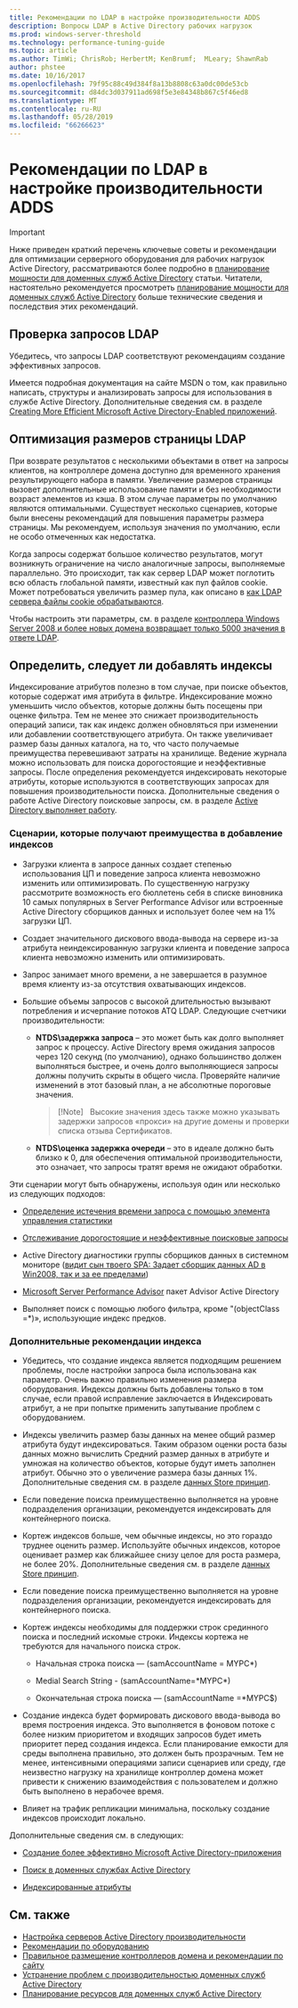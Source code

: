 ```yaml
---
title: Рекомендации по LDAP в настройке производительности ADDS
description: Вопросы LDAP в Active Directory рабочих нагрузок
ms.prod: windows-server-threshold
ms.technology: performance-tuning-guide
ms.topic: article
ms.author: TimWi; ChrisRob; HerbertM; KenBrumf;  MLeary; ShawnRab
author: phstee
ms.date: 10/16/2017
ms.openlocfilehash: 79f95c88c49d384f8a13b8808c63a0dc00de53cb
ms.sourcegitcommit: d84dc3d037911ad698f5e3e84348b867c5f46ed8
ms.translationtype: MT
ms.contentlocale: ru-RU
ms.lasthandoff: 05/28/2019
ms.locfileid: "66266623"
---
```

# <a name="ldap-considerations-in-adds-performance-tuning"></a>Рекомендации по LDAP в настройке производительности ADDS

>[!Important]
> Ниже приведен краткий перечень ключевые советы и рекомендации для оптимизации серверного оборудования для рабочих нагрузок Active Directory, рассматриваются более подробно в [планирование мощности для доменных служб Active Directory](https://go.microsoft.com/fwlink/?LinkId=324566) статьи. Читатели, настоятельно рекомендуется просмотреть [планирование мощности для доменных служб Active Directory](https://go.microsoft.com/fwlink/?LinkId=324566) больше технические сведения и последствия этих рекомендаций.

## <a name="verify-ldap-queries"></a>Проверка запросов LDAP

Убедитесь, что запросы LDAP соответствуют рекомендациям создание эффективных запросов.

Имеется подробная документация на сайте MSDN о том, как правильно написать, структуры и анализировать запросы для использования в службе Active Directory. Дополнительные сведения см. в разделе [Creating More Efficient Microsoft Active Directory-Enabled приложений](https://msdn.microsoft.com/library/ms808539.aspx).

## <a name="optimize-ldap-page-sizes"></a>Оптимизация размеров страницы LDAP

При возврате результатов с несколькими объектами в ответ на запросы клиентов, на контроллере домена доступно для временного хранения результирующего набора в памяти. Увеличение размеров страницы вызовет дополнительные использование памяти и без необходимости возраст элементов из кэша. В этом случае параметры по умолчанию являются оптимальными. Существует несколько сценариев, которые были внесены рекомендаций для повышения параметры размера страницы. Мы рекомендуем, используя значения по умолчанию, если не особо отмеченных как недостатка.

Когда запросы содержат большое количество результатов, могут возникнуть ограничение на число аналогичные запросы, выполняемые параллельно.  Это происходит, так как сервер LDAP может поглотить всю область глобальной памяти, известный как пул файлов cookie.  Может потребоваться увеличить размер пула, как описано в [как LDAP сервера файлы cookie обрабатываются](https://technet.microsoft.com/windows-server-docs/identity/ad-ds/manage/how-ldap-server-cookies-are-handled).

Чтобы настроить эти параметры, см. в разделе [контроллера Windows Server 2008 и более новых домена возвращает только 5000 значения в ответе LDAP](https://support.microsoft.com/kb/2009267).

## <a name="determine-whether-to-add-indices"></a>Определить, следует ли добавлять индексы

Индексирование атрибутов полезно в том случае, при поиске объектов, которые содержат имя атрибута в фильтре. Индексирование можно уменьшить число объектов, которые должны быть посещены при оценке фильтра. Тем не менее это снижает производительность операций записи, так как индекс должен обновляться при изменении или добавлении соответствующего атрибута. Он также увеличивает размер базы данных каталога, на то, что часто получаемые преимущества перевешивают затраты на хранилище. Ведение журнала можно использовать для поиска дорогостоящие и неэффективные запросы. После определения рекомендуется индексировать некоторые атрибуты, которые используются в соответствующих запросах для повышения производительности поиска. Дополнительные сведения о работе Active Directory поисковые запросы, см. в разделе [Active Directory выполняет работу](https://technet.microsoft.com/library/cc755809.aspx).

### <a name="scenarios-that-benefit-in-adding-indices"></a>Сценарии, которые получают преимущества в добавление индексов

-   Загрузки клиента в запросе данных создает степенью использования ЦП и поведение запроса клиента невозможно изменить или оптимизировать. По существенную нагрузку рассмотрите возможность его бюллетень себя в списке виновника 10 самых популярных в Server Performance Advisor или встроенные Active Directory сборщиков данных и использует более чем на 1% загрузки ЦП.

-   Создает значительного дискового ввода-вывода на сервере из-за атрибута неиндексированную загрузки клиента и поведение запроса клиента невозможно изменить или оптимизировать.

-   Запрос занимает много времени, а не завершается в разумное время клиенту из-за отсутствия охватывающих индексов.

-   Большие объемы запросов с высокой длительностью вызывают потребления и исчерпание потоков ATQ LDAP. Следующие счетчики производительности:

    -   **NTDS\\задержка запроса** – это может быть как долго выполняет запрос к процессу. Active Directory время ожидания запросов через 120 секунд (по умолчанию), однако большинство должен выполняться быстрее, и очень долго выполняющиеся запросы должны получить скрыты в общего числа. Проверяйте наличие изменений в этот базовый план, а не абсолютные пороговые значения.

        > [!Note]   Высокие значения здесь также можно указывать задержки запросов «прокси» на другие домены и проверки списка отзыва Сертификатов.


    -   **NTDS\\оценка задержка очереди** – это в идеале должно быть близко к 0, для обеспечения оптимальной производительности, это означает, что запросы тратят время не ожидают обработки.

Эти сценарии могут быть обнаружены, используя один или несколько из следующих подходов:

-   [Определение истечения времени запроса с помощью элемента управления статистики](https://msdn.microsoft.com/library/ms808539.aspx)

-   [Отслеживание дорогостоящие и неэффективные поисковые запросы](https://msdn.microsoft.com/library/ms808539.aspx)

-   Active Directory диагностики группы сборщиков данных в системном мониторе ([видит сын твоего SPA: Задает сборщик данных AD в Win2008, так и за ее пределами](http://blogs.technet.com/b/askds/archive/2010/06/08/son-of-spa-ad-data-collector-sets-in-win2008-and-beyond.aspx))

-   [Microsoft Server Performance Advisor](../../../server-performance-advisor/microsoft-server-performance-advisor.md) пакет Advisor Active Directory

-   Выполняет поиск с помощью любого фильтра, кроме "(objectClass =\*)», использующие индекс предков.

### <a name="other-index-considerations"></a>Дополнительные рекомендации индекса

-   Убедитесь, что создание индекса является подходящим решением проблемы, после настройки запроса была использована как параметр. Очень важно правильно изменения размера оборудования. Индексы должны быть добавлены только в том случае, если правой исправление заключается в Индексировать атрибут, а не при попытке применить запутывание проблем с оборудованием.

-   Индексы увеличить размер базы данных на менее общий размер атрибута будут индексироваться. Таким образом оценки роста базы данных можно вычислить Средний размер данных в атрибуте и умножая на количество объектов, которые будут иметь заполнен атрибут. Обычно это о увеличение размера базы данных 1%. Дополнительные сведения см. в разделе [данных Store принцип](https://technet.microsoft.com/library/cc772829.aspx).

-   Если поведение поиска преимущественно выполняется на уровне подразделения организации, рекомендуется индексировать для контейнерного поиска.

-   Кортеж индексов больше, чем обычные индексы, но это гораздо труднее оценить размер. Используйте обычных индексов, которое оценивает размер как ближайшее снизу целое для роста размера, не более 20%. Дополнительные сведения см. в разделе [данных Store принцип](https://technet.microsoft.com/library/cc772829.aspx).

-   Если поведение поиска преимущественно выполняется на уровне подразделения организации, рекомендуется индексировать для контейнерного поиска.

-   Кортеж индексы необходимы для поддержки строк срединного поиска и последний искомые строки. Индексы кортежа не требуются для начального поиска строк.

    -   Начальная строка поиска — (samAccountName = MYPC\*)

    -   Medial Search String - (samAccountName=\*MYPC\*)

    -   Окончательная строка поиска — (samAccountName =\*MYPC$)

-   Создание индекса будет формировать дискового ввода-вывода во время построения индекса. Это выполняется в фоновом потоке с более низким приоритетом и входящих запросов будет иметь приоритет перед создания индекса. Если планирование емкости для среды выполнена правильно, это должен быть прозрачным. Тем не менее, интенсивными операциями записи сценариев или среду, где неизвестно нагрузку на хранилище контроллер домена может привести к снижению взаимодействия с пользователем и должно быть выполнено в нерабочее время.

-   Влияет на трафик репликации минимальна, поскольку создание индексов происходит локально.

Дополнительные сведения см. в следующих:

-   [Создание более эффективно Microsoft Active Directory-приложения](https://msdn.microsoft.com/library/ms808539.aspx)

-   [Поиск в доменных службах Active Directory](https://msdn.microsoft.com/library/aa746427.aspx)

-   [Индексированные атрибуты](https://msdn.microsoft.com/library/windows/desktop/ms677112.aspx)


## <a name="see-also"></a>См. также
- [Настройка серверов Active Directory производительности](index.md)
- [Рекомендации по оборудованию](hardware-considerations.md)
- [Правильное размещение контроллеров домена и рекомендации по сайту](site-definition-considerations.md)
- [Устранение проблем с производительностью доменных служб Active Directory](troubleshoot.md) 
- [Планирование ресурсов для доменных служб Active Directory](https://go.microsoft.com/fwlink/?LinkId=324566)